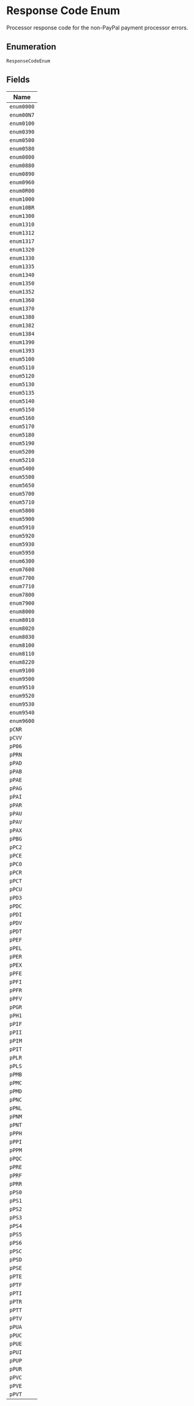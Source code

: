 
# Response Code Enum

Processor response code for the non-PayPal payment processor errors.

## Enumeration

`ResponseCodeEnum`

## Fields

| Name |
|  --- |
| `enum0000` |
| `enum00N7` |
| `enum0100` |
| `enum0390` |
| `enum0500` |
| `enum0580` |
| `enum0800` |
| `enum0880` |
| `enum0890` |
| `enum0960` |
| `enum0R00` |
| `enum1000` |
| `enum10BR` |
| `enum1300` |
| `enum1310` |
| `enum1312` |
| `enum1317` |
| `enum1320` |
| `enum1330` |
| `enum1335` |
| `enum1340` |
| `enum1350` |
| `enum1352` |
| `enum1360` |
| `enum1370` |
| `enum1380` |
| `enum1382` |
| `enum1384` |
| `enum1390` |
| `enum1393` |
| `enum5100` |
| `enum5110` |
| `enum5120` |
| `enum5130` |
| `enum5135` |
| `enum5140` |
| `enum5150` |
| `enum5160` |
| `enum5170` |
| `enum5180` |
| `enum5190` |
| `enum5200` |
| `enum5210` |
| `enum5400` |
| `enum5500` |
| `enum5650` |
| `enum5700` |
| `enum5710` |
| `enum5800` |
| `enum5900` |
| `enum5910` |
| `enum5920` |
| `enum5930` |
| `enum5950` |
| `enum6300` |
| `enum7600` |
| `enum7700` |
| `enum7710` |
| `enum7800` |
| `enum7900` |
| `enum8000` |
| `enum8010` |
| `enum8020` |
| `enum8030` |
| `enum8100` |
| `enum8110` |
| `enum8220` |
| `enum9100` |
| `enum9500` |
| `enum9510` |
| `enum9520` |
| `enum9530` |
| `enum9540` |
| `enum9600` |
| `pCNR` |
| `pCVV` |
| `pP06` |
| `pPRN` |
| `pPAD` |
| `pPAB` |
| `pPAE` |
| `pPAG` |
| `pPAI` |
| `pPAR` |
| `pPAU` |
| `pPAV` |
| `pPAX` |
| `pPBG` |
| `pPC2` |
| `pPCE` |
| `pPCO` |
| `pPCR` |
| `pPCT` |
| `pPCU` |
| `pPD3` |
| `pPDC` |
| `pPDI` |
| `pPDV` |
| `pPDT` |
| `pPEF` |
| `pPEL` |
| `pPER` |
| `pPEX` |
| `pPFE` |
| `pPFI` |
| `pPFR` |
| `pPFV` |
| `pPGR` |
| `pPH1` |
| `pPIF` |
| `pPII` |
| `pPIM` |
| `pPIT` |
| `pPLR` |
| `pPLS` |
| `pPMB` |
| `pPMC` |
| `pPMD` |
| `pPNC` |
| `pPNL` |
| `pPNM` |
| `pPNT` |
| `pPPH` |
| `pPPI` |
| `pPPM` |
| `pPQC` |
| `pPRE` |
| `pPRF` |
| `pPRR` |
| `pPS0` |
| `pPS1` |
| `pPS2` |
| `pPS3` |
| `pPS4` |
| `pPS5` |
| `pPS6` |
| `pPSC` |
| `pPSD` |
| `pPSE` |
| `pPTE` |
| `pPTF` |
| `pPTI` |
| `pPTR` |
| `pPTT` |
| `pPTV` |
| `pPUA` |
| `pPUC` |
| `pPUE` |
| `pPUI` |
| `pPUP` |
| `pPUR` |
| `pPVC` |
| `pPVE` |
| `pPVT` |

